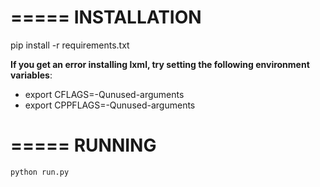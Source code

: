 =====
INSTALLATION
=====
pip install -r requirements.txt

**If you get an error installing lxml, try setting the following environment variables**:

* export CFLAGS=-Qunused-arguments
* export CPPFLAGS=-Qunused-arguments


=====
RUNNING
=====
``python run.py``